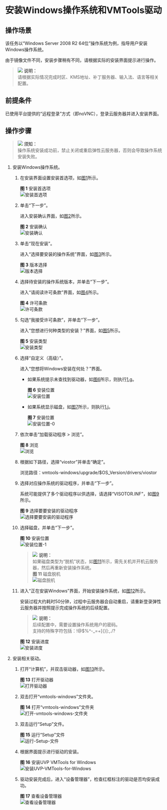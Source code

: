 # 安装Windows操作系统和VMTools驱动<a name="ZH-CN_TOPIC_0146474784"></a>

## 操作场景<a name="zh-cn_topic_0049548272_section19612160"></a>

该任务以“Windows Server 2008 R2 64位”操作系统为例，指导用户安装Windows操作系统。

由于镜像文件不同，安装步骤稍有不同，请根据实际的安装界面提示进行操作。

>![](public_sys-resources/icon-note.gif) **说明：**   
>请根据实际情况完成时区、KMS地址、补丁服务器、输入法、语言等相关配置。  

## 前提条件<a name="zh-cn_topic_0049548272_section42291718"></a>

已使用平台提供的“远程登录”方式（即noVNC），登录云服务器并进入安装界面。

## 操作步骤<a name="zh-cn_topic_0049548272_section45081147"></a>

>![](public_sys-resources/icon-notice.gif) **须知：**   
>操作系统安装成功前，禁止关闭或重启弹性云服务器，否则会导致操作系统安装失败。  

1.  安装Windows操作系统。
    1.  在安装界面设置安装首选项，如[图1](#fig10825104318339)所示。

        **图 1**  安装首选项<a name="fig10825104318339"></a>  
        ![](figures/安装首选项.png "安装首选项")

    2.  单击“下一步”。

        进入安装确认界面，如[图2](#fig1282534319337)所示。

        **图 2**  安装确认<a name="fig1282534319337"></a>  
        ![](figures/安装确认.png "安装确认")

    3.  单击“现在安装”。

        进入“选择要安装的操作系统”界面，如[图3](#fig18825174317336)所示。

        **图 3**  版本选择<a name="fig18825174317336"></a>  
        ![](figures/版本选择.png "版本选择")

    4.  选择待安装的操作系统版本，并单击“下一步”。

        进入“请阅读许可条款”界面，如[图4](#fig1826144316334)所示。

        **图 4**  许可条款<a name="fig1826144316334"></a>  
        ![](figures/许可条款.png "许可条款")

    5.  勾选“我接受许可条款”，并单击“下一步”。

        进入“您想进行何种类型的安装？”界面，如[图5](#fig2826134393318)所示。

        **图 5**  安装类型<a name="fig2826134393318"></a>  
        ![](figures/安装类型.png "安装类型")

    6.  选择“自定义（高级）”。

        进入“您想将Windows安装在何处？”界面。

        -   如果系统提示未查找到驱动器，如[图6](#fig12826104323319)所示，则执行[1.g](#li2827143133314)。

            **图 6**  安装位置<a name="fig12826104323319"></a>  
            ![](figures/安装位置.png "安装位置")

        -   如果系统显示磁盘，如[图7](#fig14827144312333)所示，则执行[1.j](#li98272043173314)。

            **图 7**  安装位置<a name="fig14827144312333"></a>  
            ![](figures/安装位置-0.png "安装位置-0")

    7.  <a name="li2827143133314"></a>依次单击“加载驱动程序 \> 浏览”。

        **图 8**  浏览<a name="fig18271843193314"></a>  
        ![](figures/浏览.png "浏览")

    8.  根据如下路径，选择“viostor”并单击“确定”。

        浏览路径：vmtools-windows/upgrade/$OS\_Version/drivers/viostor

    9.  选择对应操作系统的驱动程序，并单击“下一步”。

        系统可能提供了多个驱动程序以供选择，请选择“VISOTOR.INF”，如[图9](#fig682744310335)所示。

        **图 9**  选择要要安装的驱动程序<a name="fig682744310335"></a>  
        ![](figures/选择要要安装的驱动程序.png "选择要要安装的驱动程序")

    10. <a name="li98272043173314"></a>选择磁盘，并单击“下一步”。

        **图 10**  安装位置<a name="fig5827443173320"></a>  
        ![](figures/安装位置-1.png "安装位置-1")

        >![](public_sys-resources/icon-note.gif) **说明：**   
        >如果磁盘类型为“脱机”状态，如[图11](#fig123371240185316)所示，需先关机并开机云服务器，然后再重新安装操作系统。  
        >**图 11**  磁盘脱机<a name="fig123371240185316"></a>    
        >![](figures/磁盘脱机.png "磁盘脱机")  

    11. 进入“正在安装Windows”界面，开始安装操作系统，如[图12](#fig4827124373319)所示。

        安装过程大约耗时50分钟，过程中云服务器会自动重启，请重新登录弹性云服务器并按照提示完成操作系统的后续配置。

        >![](public_sys-resources/icon-note.gif) **说明：**   
        >后续配置中，需要设置操作系统用户的密码。  
        >支持的特殊字符包括：!@$%^-\_=+\[\{\}\]:,./?  

        **图 12**  安装进度<a name="fig4827124373319"></a>  
        ![](figures/安装进度.png "安装进度")

2.  安装相关驱动。
    1.  打开“计算机”，并双击驱动器，如[图13](#fig168111634103519)所示。

        **图 13**  打开驱动器<a name="fig168111634103519"></a>  
        ![](figures/打开驱动器.png "打开驱动器")

    2.  双击打开“vmtools-windows”文件夹。

        **图 14**  打开“vmtools-windows”文件夹<a name="fig16733124423713"></a>  
        ![](figures/打开-vmtools-windows-文件夹.png "打开-vmtools-windows-文件夹")

    3.  双击运行“Setup”文件。

        **图 15**  运行“Setup”文件<a name="fig14466154715388"></a>  
        ![](figures/运行-Setup-文件.png "运行-Setup-文件")

    4.  根据界面提示进行驱动的安装。

        **图 16**  安装UVP VMTools for Windows<a name="fig1353934544012"></a>  
        ![](figures/安装UVP-VMTools-for-Windows.png "安装UVP-VMTools-for-Windows")

    5.  驱动安装完成后，进入“设备管理器”，检查红框标注的驱动是否均安装成功。

        **图 17**  查看设备管理器<a name="fig152931009447"></a>  
        ![](figures/查看设备管理器.png "查看设备管理器")



